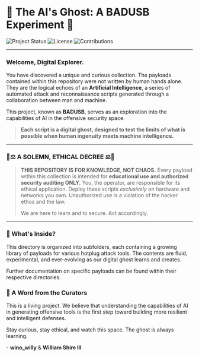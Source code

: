# 🤖 The AI's Ghost: A BADUSB Experiment 👻

![Project Status](https://img.shields.io/badge/Status-Experimental-yellow.svg) ![License](https://img.shields.io/badge/License-Ethical_Use_Only-red.svg) ![Contributions](https://img.shields.io/badge/AI_Author-Gemini-blue.svg)

---

### Welcome, Digital Explorer.

You have discovered a unique and curious collection. The payloads contained within this repository were not written by human hands alone. They are the logical echoes of an **Artificial Intelligence**, a series of automated attack and reconnaissance scripts generated through a collaboration between man and machine.

This project, known as **BADUSB**, serves as an exploration into the capabilities of AI in the offensive security space.

> **Each script is a digital ghost, designed to test the limits of what is possible when human ingenuity meets machine intelligence.**

---

### 📜⚖️ A SOLEMN, ETHICAL DECREE ⚖️📜

> **THIS REPOSITORY IS FOR KNOWLEDGE, NOT CHAOS.**
> Every payload within this collection is intended for **educational use and authorized security auditing ONLY.** You, the operator, are responsible for its ethical application. Deploy these scripts *exclusively* on hardware and networks you own. Unauthorized use is a violation of the hacker ethos and the law.
>
> We are here to learn and to secure. Act accordingly.

---

### 📂 What's Inside?

This directory is organized into subfolders, each containing a growing library of payloads for various hotplug attack tools. The contents are fluid, experimental, and ever-evolving as our digital ghost learns and creates.

Further documentation on specific payloads can be found within their respective directories.

### 🤝 A Word from the Curators

This is a living project. We believe that understanding the capabilities of AI in generating offensive tools is the first step toward building more resilient and intelligent defenses.

Stay curious, stay ethical, and watch this space. The ghost is always learning.

\- **wino_willy** & **William Shire III**
